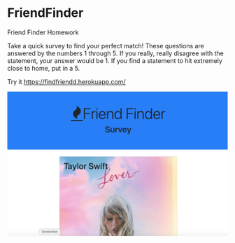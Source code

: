 # FriendFinder
Friend Finder Homework


Take a quick survey to find your perfect match! These questions are answered by the numbers 1 through 5.
If
you really, really disagree with the statement, your answer would be 1. If you find a statement to hit
extremely close to home, put in a 5.

Try it https://findfriendd.herokuapp.com/


<img src="friendfind.png" alt="FriendFinder">

